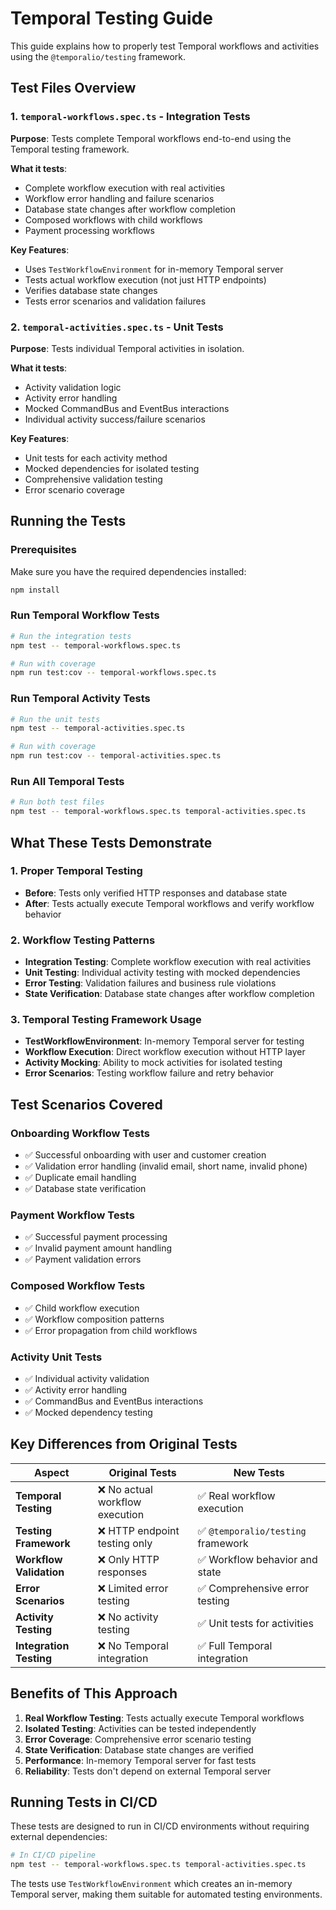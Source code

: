 # Temporal Testing Guide

This guide explains how to properly test Temporal workflows and activities using the `@temporalio/testing` framework.

## Test Files Overview

### 1. `temporal-workflows.spec.ts` - Integration Tests
**Purpose**: Tests complete Temporal workflows end-to-end using the Temporal testing framework.

**What it tests**:
- Complete workflow execution with real activities
- Workflow error handling and failure scenarios
- Database state changes after workflow completion
- Composed workflows with child workflows
- Payment processing workflows

**Key Features**:
- Uses `TestWorkflowEnvironment` for in-memory Temporal server
- Tests actual workflow execution (not just HTTP endpoints)
- Verifies database state changes
- Tests error scenarios and validation failures

### 2. `temporal-activities.spec.ts` - Unit Tests
**Purpose**: Tests individual Temporal activities in isolation.

**What it tests**:
- Activity validation logic
- Activity error handling
- Mocked CommandBus and EventBus interactions
- Individual activity success/failure scenarios

**Key Features**:
- Unit tests for each activity method
- Mocked dependencies for isolated testing
- Comprehensive validation testing
- Error scenario coverage

## Running the Tests

### Prerequisites
Make sure you have the required dependencies installed:
```bash
npm install
```

### Run Temporal Workflow Tests
```bash
# Run the integration tests
npm test -- temporal-workflows.spec.ts

# Run with coverage
npm run test:cov -- temporal-workflows.spec.ts
```

### Run Temporal Activity Tests
```bash
# Run the unit tests
npm test -- temporal-activities.spec.ts

# Run with coverage
npm run test:cov -- temporal-activities.spec.ts
```

### Run All Temporal Tests
```bash
# Run both test files
npm test -- temporal-workflows.spec.ts temporal-activities.spec.ts
```

## What These Tests Demonstrate

### 1. Proper Temporal Testing
- **Before**: Tests only verified HTTP responses and database state
- **After**: Tests actually execute Temporal workflows and verify workflow behavior

### 2. Workflow Testing Patterns
- **Integration Testing**: Complete workflow execution with real activities
- **Unit Testing**: Individual activity testing with mocked dependencies
- **Error Testing**: Validation failures and business rule violations
- **State Verification**: Database state changes after workflow completion

### 3. Temporal Testing Framework Usage
- **TestWorkflowEnvironment**: In-memory Temporal server for testing
- **Workflow Execution**: Direct workflow execution without HTTP layer
- **Activity Mocking**: Ability to mock activities for isolated testing
- **Error Scenarios**: Testing workflow failure and retry behavior

## Test Scenarios Covered

### Onboarding Workflow Tests
- ✅ Successful onboarding with user and customer creation
- ✅ Validation error handling (invalid email, short name, invalid phone)
- ✅ Duplicate email handling
- ✅ Database state verification

### Payment Workflow Tests
- ✅ Successful payment processing
- ✅ Invalid payment amount handling
- ✅ Payment validation errors

### Composed Workflow Tests
- ✅ Child workflow execution
- ✅ Workflow composition patterns
- ✅ Error propagation from child workflows

### Activity Unit Tests
- ✅ Individual activity validation
- ✅ Activity error handling
- ✅ CommandBus and EventBus interactions
- ✅ Mocked dependency testing

## Key Differences from Original Tests

| Aspect | Original Tests | New Tests |
|--------|---------------|-----------|
| **Temporal Testing** | ❌ No actual workflow execution | ✅ Real workflow execution |
| **Testing Framework** | ❌ HTTP endpoint testing only | ✅ `@temporalio/testing` framework |
| **Workflow Validation** | ❌ Only HTTP responses | ✅ Workflow behavior and state |
| **Error Scenarios** | ❌ Limited error testing | ✅ Comprehensive error testing |
| **Activity Testing** | ❌ No activity testing | ✅ Unit tests for activities |
| **Integration Testing** | ❌ No Temporal integration | ✅ Full Temporal integration |

## Benefits of This Approach

1. **Real Workflow Testing**: Tests actually execute Temporal workflows
2. **Isolated Testing**: Activities can be tested independently
3. **Error Coverage**: Comprehensive error scenario testing
4. **State Verification**: Database state changes are verified
5. **Performance**: In-memory Temporal server for fast tests
6. **Reliability**: Tests don't depend on external Temporal server

## Running Tests in CI/CD

These tests are designed to run in CI/CD environments without requiring external dependencies:

```bash
# In CI/CD pipeline
npm test -- temporal-workflows.spec.ts temporal-activities.spec.ts
```

The tests use `TestWorkflowEnvironment` which creates an in-memory Temporal server, making them suitable for automated testing environments.
